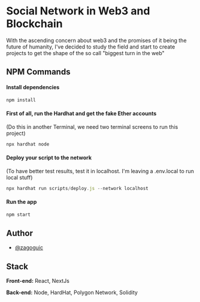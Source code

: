 
# Social Network in Web3 and Blockchain

With the ascending concern about web3 and the promises of it being the future of humanity, I've decided to study the field and start to create projects to get the shape of the so call "biggest turn in the web"
## NPM Commands 

#### Install dependencies 

```js
npm install
```

#### First of all, run the Hardhat and get the fake Ether accounts

(Do this in another Terminal, we need two terminal screens to run this project)

```js
npx hardhat node
```

#### Deploy your script to the network

(To have better test results, test it in localhost. I'm leaving a .env.local to run local stuff)

```js
npx hardhat run scripts/deploy.js --network localhost
```

#### Run the app

```js
npm start
```


## Author

- [@zagoguic](https://www.github.com/mecbonjourno)


## Stack 

**Front-end:** React, NextJs

**Back-end:** Node, HardHat, Polygon Network, Solidity


